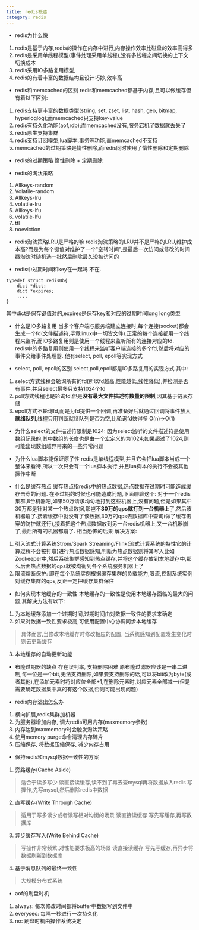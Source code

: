 ```yaml
---
title: redis概述
category: redis
--- 
```

- redis为什么快
1. redis是基于内存,redis的操作在内存中进行,内存操作效率比磁盘的效率高得多
2. redis是采用单线程模型(事件处理采用单线程),没有多线程之间切换的上下文切换成本
3. redis采用IO多路复用模型,
4. redis的有着丰富的数据结构且设计巧妙,效率高

- redis和memcached的区别
redis和memcached都基于内存,且可以做缓存但有着以下区别:
1. redis支持更丰富的数据类型(string, set, zset, list, hash, geo, bitmap, hyperloglog);而memcached只支持key-value
2. redis有持久化功能(aof,rdb);而memcached没有,服务宕机了数据就丢失了
3. redis原生支持集群
4. redis支持订阅模型,lua脚本,事务等功能,而memcached不支持
5. memcached的过期策略是惰性删除,而redis同时使用了惰性删除和定期删除

- redis的过期策略
惰性删除 + 定期删除

- redis的淘汰策略
1. Allkeys-random
2. Volatile-random
3. Allkeys-lru
4. volatile-lru
5. Allkeys-lfu
6. volatile-lfu
7. ttl
8. noeviction

- redis淘汰策略LRU是严格的嘛
redis淘汰策略的LRU并不是严格的LRU,维护成本高?而是为每个键值对维护了一个"空转时间",是最后一次访问或修改的时间戳淘汰时随机选一批然后删除最久没被访问的

- redis中过期时间和key在一起吗
不在.  
```
typedef struct redisDb{
    dict *dict;  
    dict *expires;
    ....
}
```
其中dict是保存键值对的,expires是保存key和对应的过期时间long long类型  

- 什么是IO多路复用
当多个客户端与服务端建立连接时,每个连接(socket)都会生成一个fd(文件描述符,毕竟linux中一切皆文件).正常的每个连接都用一个线程来监听,而IO多路复用则是使用一个线程来监听所有的连接对应的fd.  
redis中的多路复用则使用一个线程来监听客户端连接的多个fd,然后将对应的事件交给事件处理器.
他有select, poll, epoll等实现方式

- select, poll, epoll的区别
select,poll,epoll都是IO多路复用的实现方式.其中:
1. select方式线程会轮询所有的fd(所以fd越高,性能越低,线性降低),并检测是否有事件.并且select最多只支持1024个fd
2. poll方式线程也是轮询fd,但是**没有最大文件描述符数量的限制**,因其基于链表存储
3. epoll方式不轮询fd,而是为fd提供一个回调,再准备好后就通过回调将事件放入**就绪队列**,线程只用判断就绪队列是否为空,比轮询fd快得多 O(n)->O(1)

- 为什么select的文件描述符限制是1024:
因为select监听的文件描述符是使用数组记录的,其中数组的长度也是由一个宏定义的为1024;如果超过了1024,则可能出现数组越界带来的一些异常问题

- 为什么lua脚本能保证原子性
redis是单线程模型,并且它会把lua脚本当成一个整体来看待.所以一次只会有一个lua脚本执行,并且lua脚本的执行不会被其他操作中断

- 什么是缓存热点
缓存热点指redis中的热点数据,热点数据在过期时可能造成缓存击穿的问题. 在不过期的时候也可能造成问题,下面聊聊这个:
对于一个redis集群,8台机器吧,如果50万请求均匀地打到这些机器上,没有问题,但是如果其中30万都是针对某一个热点数据,那岂不**30万的qps就打到一台机器上**了,然后该机器崩了.接着缓存中就没有了该数据,30万的qps去数据库中查询(做了缓存击穿的防护就还行),接着把这个热点数据放到另一台redis机器上,又一台机器崩了,最后所有的机器都崩了. 相当恐怖的后果
解决方案:
1. 引入流式计算系统Strom/Spark Streaming/Flink(流式计算系统的特性它的计算过程不会被打崩)进行热点数据感知,判断为热点数据则将其写入比如Zookeeper中,然后系统集群感知到热点缓存,并将这个缓存放到本地缓存中,那么后面热点数据的qps就被均衡到各个系统服务机器上了
2. 限流熔断保护:
即在每个系统实例根据缓存集群的负载能力,限流,控制系统实例对缓存集群的qps,反正一定把缓存集群保住

- 如何实现本地缓存的一致性
本地缓存的一致性是使用本地缓存面临的最大的问题,其解决方法有以下:
1. 为本地缓存添加一个过期时间,过期时间由对数据一致性的要求来确定
2. 如果对数据一致性要求极高,可使用配置中心协调同步本地缓存
> 具体而言,当修改本地缓存时修改相应的配置, 当系统感知到配置发生变化时则去更新缓存
3. 本地缓存的自动更新功能

- 布隆过期器的缺点
存在误判率, 支持删除困难
原布隆过滤器应该是一串二进制,每一位是一个bit,无法支持删除,如果要支持删除的话,可以将bit改为byte(或者其他),在添加元素时将对应位全部+1,在删除元素时,对应元素全部减一(但是需要确定数据集中真的有这个数据,否则可能出现问题)

- redis内存溢出怎么办
1. 横向扩展,redis集群加机器
2. 为服务器增加内存, 调大redis可用内存(maxmemory参数)
3. 内存达到maxmemory时会触发淘汰策略
4. 使用memory purge命令清理内存碎片
5. 压缩保存, 将数据压缩保存, 减少内存占用

- 保持redis和mysql数据一致性的方案
1. 旁路缓存(Cache Aside)
> 适合于读多写少
读直接读缓存,读不到了再去查mysql再将数据放入redis
写操作,先写mysql,然后删除redis中数据
2. 直写缓存(Write Through Cache)
> 适用于写多读少或者读写相对均衡的场景
读直接读缓存
写先写缓存,再写数据库
3. 异步缓存写入(Write Behind Cache)
> 写操作非常频繁,对性能要求极高的场景
读直接读缓存
写先写缓存,再异步将数据刷新到数据库
4. 基于消息队列的最终一致性
> 大规模分布式系统

- aof的刷盘时机
1. always: 每次修改时间都将buffer中数据写到文件中
2. everysec: 每隔一秒进行一次持久化
3. no: 刷盘时机由操作系统决定
